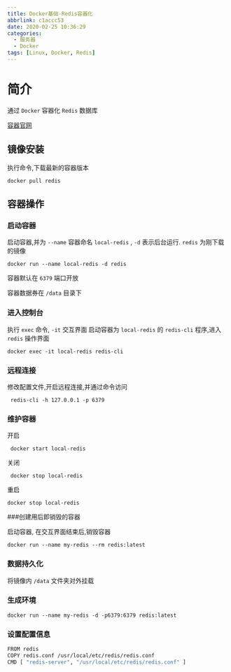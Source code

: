 ```yaml
---
title: Docker基础-Redis容器化
abbrlink: c1accc53
date: 2020-02-25 10:36:29
categories:
  - 服务器
  - Docker
tags: [Linux, Docker, Redis]
---
```




# 简介

通过 `Docker` 容器化 `Redis` 数据库

[容器官网](https://hub.docker.com/_/redis/)



## 镜像安装

执行命令,下载最新的容器版本

`docker pull redis`



## 容器操作

### 启动容器

启动容器,并为 `--name`  容器命名 `local-redis` , `-d` 表示后台运行. `redis` 为刚下载的镜像

`docker run --name local-redis -d redis`

容器默认在 `6379` 端口开放

容器数据券在 `/data` 目录下



### 进入控制台

执行 `exec` 命令,  `-it` 交互界面 启动容器为 `local-redis` 的 `redis-cli` 程序,进入 `redis` 操作界面

`docker exec -it local-redis redis-cli`



### 远程连接

修改配置文件,开启远程连接,并通过命令访问

` redis-cli -h 127.0.0.1 -p 6379`



### 维护容器

开启

` docker start local-redis`

关闭

` docker stop local-redis`

重启

`docker stop local-redis`

###创建用后即销毁的容器

启动容器, 在交互界面结束后,销毁容器

`docker run --name my-redis --rm redis:latest`

### 数据持久化

将镜像内 `/data` 文件夹对外挂载

### 生成环境

`docker run --name my-redis -d -p6379:6379 redis:latest`



### 设置配置信息

```bash
FROM redis
COPY redis.conf /usr/local/etc/redis/redis.conf
CMD [ "redis-server", "/usr/local/etc/redis/redis.conf" ]
```






